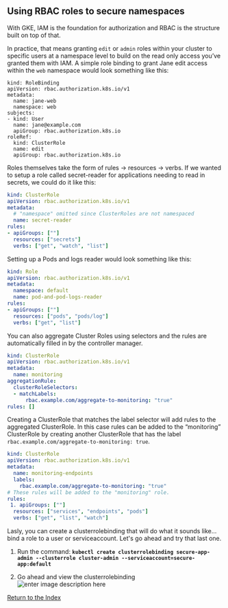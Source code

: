 ## Using RBAC roles to secure namespaces

With GKE, IAM is the foundation for authorization and RBAC is the structure built on top of that.

In practice, that means granting  `edit`  or  `admin`  roles within your cluster to specific users at a namespace level to build on the read only access you’ve granted them with IAM. A simple role binding to grant Jane edit access within the  `web`  namespace would look something like this:

```
kind: RoleBinding
apiVersion: rbac.authorization.k8s.io/v1
metadata:
  name: jane-web
  namespace: web
subjects:
- kind: User 
  name: jane@example.com  
  apiGroup: rbac.authorization.k8s.io
roleRef:
  kind: ClusterRole
  name: edit
  apiGroup: rbac.authorization.k8s.io
```
Roles themselves take the form of rules -> resources -> verbs. If we wanted to setup a role called secret-reader for applications needing to read in secrets, we could do it like this:
```yaml
kind: ClusterRole
apiVersion: rbac.authorization.k8s.io/v1
metadata:
  # "namespace" omitted since ClusterRoles are not namespaced
  name: secret-reader
rules:
- apiGroups: [""]
  resources: ["secrets"]
  verbs: ["get", "watch", "list"]
```
Setting up a Pods and logs reader would look something like this:
```yaml
kind: Role
apiVersion: rbac.authorization.k8s.io/v1
metadata:
  namespace: default
  name: pod-and-pod-logs-reader
rules:
- apiGroups: [""]
  resources: ["pods", "pods/log"]
  verbs: ["get", "list"]
```
You can also aggregate Cluster Roles using selectors and the rules are automatically filled in by the controller manager.
```yaml
kind: ClusterRole
apiVersion: rbac.authorization.k8s.io/v1
metadata:
  name: monitoring
aggregationRule:
  clusterRoleSelectors:
  - matchLabels:
      rbac.example.com/aggregate-to-monitoring: "true"
rules: []
```
Creating a ClusterRole that matches the label selector will add rules to the aggregated ClusterRole. In this case rules can be added to the “monitoring” ClusterRole by creating another ClusterRole that has the label  `rbac.example.com/aggregate-to-monitoring: true`.

```yaml
kind: ClusterRole
apiVersion: rbac.authorization.k8s.io/v1
metadata:
  name: monitoring-endpoints
  labels:
    rbac.example.com/aggregate-to-monitoring: "true"
# These rules will be added to the "monitoring" role.
rules:
 1. apiGroups: [""]
  resources: ["services", "endpoints", "pods"]
  verbs: ["get", "list", "watch"]
```

Lasly, you can create a clusterrolebinding that will do what it sounds like... bind a role to a user or serviceaccount. Let's go ahead and try that last one.

 1. Run the command: **`kubectl create clusterrolebinding secure-app-admin --clusterrole cluster-admin --serviceaccount=secure-app:default`**

 2. Go ahead and view the clusterrolebinding![enter image description here](https://github.com/Burwood/containers101/raw/master/kubernetes_lab/images/kubectl_view_clusterrolebinding.png)


[Return to the Index](https://github.com/Burwood/containers101/blob/master/kubernetes_lab/README.md)
